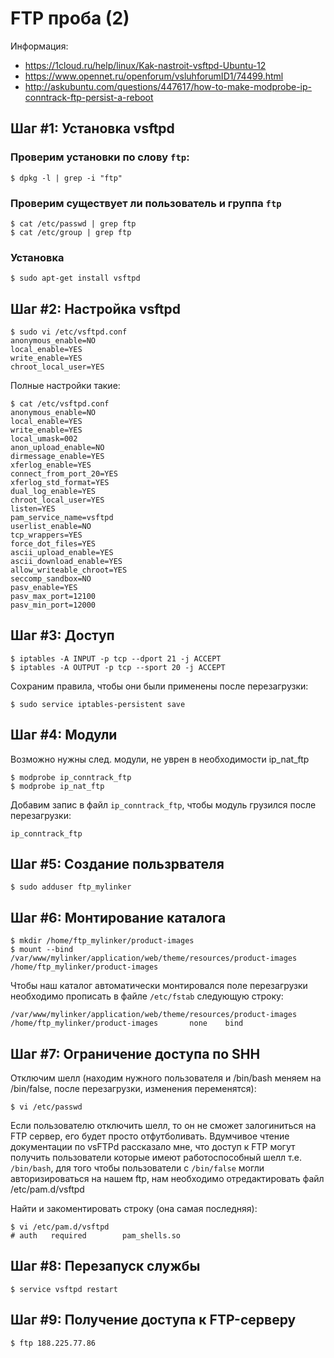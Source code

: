 # FTP проба (2)

Информация:

* https://1cloud.ru/help/linux/Kak-nastroit-vsftpd-Ubuntu-12
* https://www.opennet.ru/openforum/vsluhforumID1/74499.html
* http://askubuntu.com/questions/447617/how-to-make-modprobe-ip-conntrack-ftp-persist-a-reboot


## Шаг #1: Установка vsftpd

### Проверим установки по слову `ftp`: 

```
$ dpkg -l | grep -i "ftp"
```

### Проверим существует ли пользователь и группа `ftp`

```
$ cat /etc/passwd | grep ftp
$ cat /etc/group | grep ftp
```

### Установка

```
$ sudo apt-get install vsftpd
```


## Шаг #2: Настройка vsftpd

```
$ sudo vi /etc/vsftpd.conf
anonymous_enable=NO
local_enable=YES
write_enable=YES
chroot_local_user=YES
```

Полные настройки такие:

```
$ cat /etc/vsftpd.conf
anonymous_enable=NO
local_enable=YES
write_enable=YES
local_umask=002
anon_upload_enable=NO
dirmessage_enable=YES
xferlog_enable=YES
connect_from_port_20=YES
xferlog_std_format=YES
dual_log_enable=YES
chroot_local_user=YES
listen=YES
pam_service_name=vsftpd
userlist_enable=NO
tcp_wrappers=YES
force_dot_files=YES
ascii_upload_enable=YES
ascii_download_enable=YES
allow_writeable_chroot=YES
seccomp_sandbox=NO
pasv_enable=YES
pasv_max_port=12100
pasv_min_port=12000
```

## Шаг #3: Доступ

```
$ iptables -A INPUT -p tcp --dport 21 -j ACCEPT
$ iptables -A OUTPUT -p tcp --sport 20 -j ACCEPT
```

Сохраним правила, чтобы они были применены после перезагрузки:

```
$ sudo service iptables-persistent save
```

## Шаг #4: Модули

Возможно нужны след. модули, не уврен в необходимости ip_nat_ftp

```
$ modprobe ip_conntrack_ftp
$ modprobe ip_nat_ftp 
```

Добавим запис в файл `ip_conntrack_ftp`, чтобы модуль грузился после перезагрузки:

```
ip_conntrack_ftp
```

## Шаг #5: Создание пользрвателя

```
$ sudo adduser ftp_mylinker
```

## Шаг #6: Монтирование каталога

```
$ mkdir /home/ftp_mylinker/product-images
$ mount --bind /var/www/mylinker/application/web/theme/resources/product-images /home/ftp_mylinker/product-images
```

Чтобы наш каталог автоматически монтировался поле перезагрузки необходимо прописать в файле `/etc/fstab` следующую строку:

```
/var/www/mylinker/application/web/theme/resources/product-images /home/ftp_mylinker/product-images       none    bind
```


## Шаг #7: Ограничение доступа по SHH

Отключим шелл (находим нужного пользователя и /bin/bash меняем на /bin/false, после перезагрузки, изменения переменятся):

```
$ vi /etc/passwd

```

Если пользователю отключить шелл, то он не сможет залогиниться на FTP сервер, его будет просто отфутболивать.
Вдумчивое чтение документации по vsFTPd рассказало мне, что доступ к FTP могут получить пользователи которые имеют работоспособный шелл т.е. `/bin/bash`, для того чтобы пользователи с `/bin/false` могли авторизироваться на нашем ftp, нам необходимо отредактировать файл /etc/pam.d/vsftpd

Найти и закоментировать строку (она самая последняя):

```
$ vi /etc/pam.d/vsftpd
# auth   required        pam_shells.so
```

## Шаг #8: Перезапуск службы

```
$ service vsftpd restart
```

## Шаг #9: Получение доступа к FTP-серверу

```
$ ftp 188.225.77.86
```
